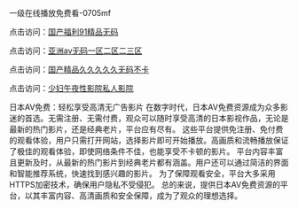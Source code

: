 一级在线播放免费看-0705mf

点击访问：<a href="https://bered.pages.dev/">国产福利91精品无码</a>

点击访问：<a href="https://rtj-3zo.pages.dev/">亚洲av无码一区二区二三区</a>

点击访问：<a href="https://vassv.pages.dev/">国产精品久久久久久无码不卡</a>

点击访问：<a href="https://gsd-agv.pages.dev/">少妇午夜性影院私人影院</a>

日本AV免费：轻松享受高清无广告影片
在数字时代，日本AV免费资源成为众多影迷的首选。无需注册、无需付费，观众可以随时享受高清的日本影视作品，无论是最新的热门影片，还是经典老片，平台应有尽有。
这些平台提供免注册、免付费的观看体验，用户只需打开网站，选择影片即可开始播放。高画质和流畅播放保证了极佳的观看体验，即使网络条件不佳，也能享受不卡顿的影片。
平台内容丰富且更新及时，从最新的热门影片到经典老片都有涵盖。用户还可以通过简洁的界面和智能推荐系统，快速找到感兴趣的影片。
为了保障观看安全，平台大多采用HTTPS加密技术，确保用户隐私不受侵犯。
总的来说，提供日本AV免费资源的平台，以其丰富内容、高清画质和安全保障，成为了观众的理想选择。

<span style="display:none;">[Canonical link](https://github.com/x20250705/x03 ）</span>


